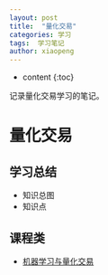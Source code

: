 ```yaml
---
layout: post
title:  "量化交易"
categories: 学习
tags:  学习笔记
author: xiaopeng
---
```


* content
{:toc}

记录量化交易学习的笔记。




# 量化交易


## 学习总结
* 知识总图
* 知识点

## 课程类

* [机器学习与量化交易](https://passionlv.github.io/2018/02/06/机器学习与量化交易/)
